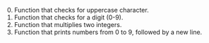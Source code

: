 0. Function that checks for uppercase character.
1. Function that checks for a digit (0-9).
2. Function that multiplies two integers.
3. Function that prints numbers from 0 to 9, followed by a new line.